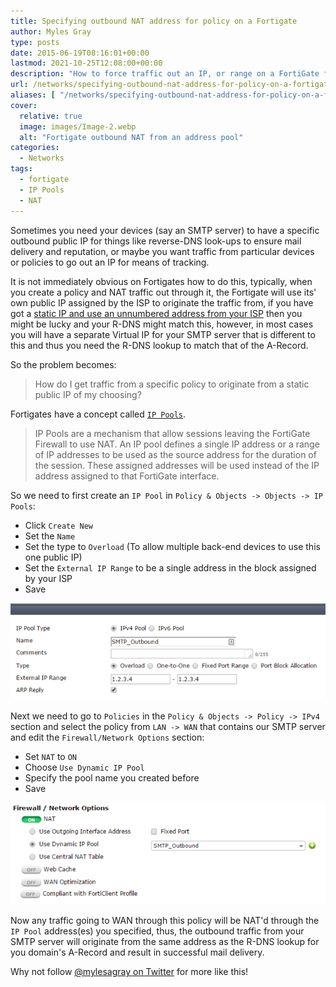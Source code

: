 ```yaml
---
title: Specifying outbound NAT address for policy on a Fortigate
author: Myles Gray
type: posts
date: 2015-06-19T08:16:01+00:00
lastmod: 2021-10-25T12:08:00+00:00
description: "How to force traffic out an IP, or range on a FortiGate firewall"
url: /networks/specifying-outbound-nat-address-for-policy-on-a-fortigate
aliases: [ "/networks/specifying-outbound-nat-address-for-policy-on-a-fortigate/amp" ]
cover:
  relative: true
  image: images/Image-2.webp
  alt: "Fortigate outbound NAT from an address pool"
categories:
  - Networks
tags:
  - fortigate
  - IP Pools
  - NAT
---
```


Sometimes you need your devices (say an SMTP server) to have a specific outbound public IP for things like reverse-DNS look-ups to ensure mail delivery and reputation, or maybe you want traffic from particular devices or policies to go out an IP for means of tracking.

It is not immediately obvious on Fortigates how to do this, typically, when you create a policy and NAT traffic out through it, the Fortigate will use its' own public IP assigned by the ISP to originate the traffic from, if you have got a [static IP and use an unnumbered address from your ISP][1] then you might be lucky and your R-DNS might match this, however, in most cases you will have a separate Virtual IP for your SMTP server that is different to this and thus you need the R-DNS lookup to match that of the A-Record.

So the problem becomes:

> How do I get traffic from a specific policy to originate from a static public IP of my choosing?

Fortigates have a concept called [`IP Pools`][2].

> IP Pools are a mechanism that allow sessions leaving the FortiGate Firewall to use NAT. An IP pool defines a single IP address or a range of IP addresses to be used as the source address for the duration of the session. These assigned addresses will be used instead of the IP address assigned to that FortiGate interface.

So we need to first create an `IP Pool` in `Policy & Objects -> Objects -> IP Pools`:

* Click `Create New`
* Set the `Name`
* Set the type to `Overload` (To allow multiple back-end devices to use this one public IP)
* Set the `External IP Range` to be a single address in the block assigned by your ISP
* Save

![Fortigate IP Pool][3]

Next we need to go to `Policies` in the `Policy & Objects -> Policy -> IPv4` section and select the policy from `LAN -> WAN` that contains our SMTP server and edit the `Firewall/Network Options` section:

* Set `NAT` to `ON`
* Choose `Use Dynamic IP Pool`
* Specify the pool name you created before
* Save

![Fortigate Outbound NAT][4]

Now any traffic going to WAN through this policy will be NAT'd through the `IP Pool` address(es) you specified, thus, the outbound traffic from your SMTP server will originate from the same address as the R-DNS lookup for you domain's A-Record and result in successful mail delivery.

Why not follow [@mylesagray on Twitter][5] for more like this!

 [1]: /networks/fortigate-unnumbered-ip-against-pppoe-interface/
 [2]: http://docs-legacy.fortinet.com/fos50hlp/50/index.html#page/FortiOS%205.0%20Help/objects.067.10.html
 [3]: images/Image-1.png
 [4]: images/Image-2.png
 [5]: https://twitter.com/mylesagray
